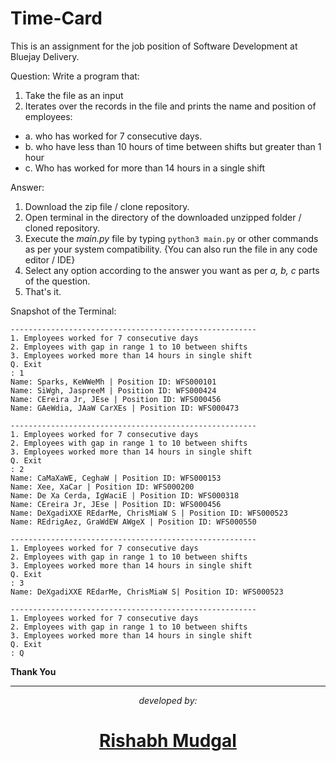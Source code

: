 # Time-Card
This is an assignment for the job position of Software Development at Bluejay Delivery.

Question: Write a program that:
1. Take the file as an input
2. Iterates over the records in the file and prints the name and position of employees:

- a. who has worked for 7 consecutive days.
- b. who have less than 10 hours of time between shifts but greater than 1 hour
- c. Who has worked for more than 14 hours in a single shift

Answer: 
1. Download the zip file / clone repository.
2. Open terminal in the directory of the downloaded unzipped folder / cloned repository.
3. Execute the _main.py_ file by typing `python3 main.py` or other commands as per your system compatibility. {You can also run the file in any code editor / IDE}
5. Select any option according to the answer you want as per _a, b, c_ parts of the question.
6. That's it.

Snapshot of the Terminal:
```
-------------------------------------------------------
1. Employees worked for 7 consecutive days
2. Employees with gap in range 1 to 10 between shifts
3. Employees worked more than 14 hours in single shift
Q. Exit
: 1
Name: Sparks, KeWWeMh | Position ID: WFS000101
Name: SiWgh, JaspreeM | Position ID: WFS000424
Name: CEreira Jr, JEse | Position ID: WFS000456
Name: GAeWdia, JAaW CarXEs | Position ID: WFS000473

-------------------------------------------------------
1. Employees worked for 7 consecutive days
2. Employees with gap in range 1 to 10 between shifts
3. Employees worked more than 14 hours in single shift
Q. Exit
: 2
Name: CaMaXaWE, CeghaW | Position ID: WFS000153
Name: Xee, XaCar | Position ID: WFS000200
Name: De Xa Cerda, IgWaciE | Position ID: WFS000318
Name: CEreira Jr, JEse | Position ID: WFS000456
Name: DeXgadiXXE REdarMe, ChrisMiaW S | Position ID: WFS000523
Name: REdrigAez, GraWdEW AWgeX | Position ID: WFS000550

-------------------------------------------------------
1. Employees worked for 7 consecutive days
2. Employees with gap in range 1 to 10 between shifts
3. Employees worked more than 14 hours in single shift
Q. Exit
: 3
Name: DeXgadiXXE REdarMe, ChrisMiaW S| Position ID: WFS000523

-------------------------------------------------------
1. Employees worked for 7 consecutive days
2. Employees with gap in range 1 to 10 between shifts
3. Employees worked more than 14 hours in single shift
Q. Exit
: Q
```

**Thank You**
<hr>

_<p align="center">developed by:</p>_
# [<p align="center">Rishabh Mudgal</p>](https://github.com/mr-mudgal)
